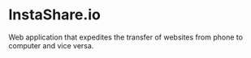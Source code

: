 # InstaShare.io
Web application that expedites the transfer of websites from phone to computer and vice versa.
